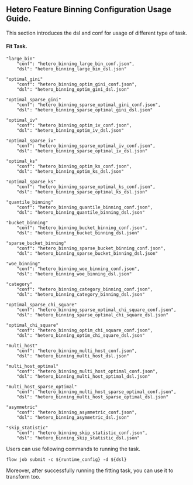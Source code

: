 ## Hetero Feature Binning Configuration Usage Guide.

This section introduces the dsl and conf for usage of different type of task.

#### Fit Task.

    "large_bin"
        "conf": "hetero_binning_large_bin_conf.json",
        "dsl": "hetero_binning_large_bin_dsl.json"
    
    "optimal_gini"
        "conf": "hetero_binning_optim_gini_conf.json",
        "dsl": "hetero_binning_optim_gini_dsl.json"
    
    "optimal_sparse_gini"
        "conf": "hetero_binning_sparse_optimal_gini_conf.json",
        "dsl": "hetero_binning_sparse_optimal_gini_dsl.json"
    
    "optimal_iv"
        "conf": "hetero_binning_optim_iv_conf.json",
        "dsl": "hetero_binning_optim_iv_dsl.json"
    
    "optimal_sparse_iv"
        "conf": "hetero_binning_sparse_optimal_iv_conf.json",
        "dsl": "hetero_binning_sparse_optimal_iv_dsl.json"
    
    "optimal_ks"
        "conf": "hetero_binning_optim_ks_conf.json",
        "dsl": "hetero_binning_optim_ks_dsl.json"
    
    "optimal_sparse_ks"
        "conf": "hetero_binning_sparse_optimal_ks_conf.json",
        "dsl": "hetero_binning_sparse_optimal_ks_dsl.json"
    
    "quantile_binning"
        "conf": "hetero_binning_quantile_binning_conf.json",
        "dsl": "hetero_binning_quantile_binning_dsl.json"
    
    "bucket_binning"
        "conf": "hetero_binning_bucket_binning_conf.json",
        "dsl": "hetero_binning_bucket_binning_dsl.json"
    
    "sparse_bucket_binning"
        "conf": "hetero_binning_sparse_bucket_binning_conf.json",
        "dsl": "hetero_binning_sparse_bucket_binning_dsl.json"
    
    "woe_binning"
        "conf": "hetero_binning_woe_binning_conf.json",
        "dsl": "hetero_binning_woe_binning_dsl.json"
    
    "category"
        "conf": "hetero_binning_category_binning_conf.json",
        "dsl": "hetero_binning_category_binning_dsl.json"
    
    "optimal_sparse_chi_square"
        "conf": "hetero_binning_sparse_optimal_chi_square_conf.json",
        "dsl": "hetero_binning_sparse_optimal_chi_square_dsl.json"
    
    "optimal_chi_square"
        "conf": "hetero_binning_optim_chi_square_conf.json",
        "dsl": "hetero_binning_optim_chi_square_dsl.json"
    
    "multi_host"
        "conf": "hetero_binning_multi_host_conf.json",
        "dsl": "hetero_binning_multi_host_dsl.json"
    
    "multi_host_optimal"
        "conf": "hetero_binning_multi_host_optimal_conf.json",
        "dsl": "hetero_binning_multi_host_optimal_dsl.json"
    
    "multi_host_sparse_optimal"
        "conf": "hetero_binning_multi_host_sparse_optimal_conf.json",
        "dsl": "hetero_binning_multi_host_sparse_optimal_dsl.json"
    
    "asymmetric"
        "conf": "hetero_binning_asymmetric_conf.json",
        "dsl": "hetero_binning_asymmetric_dsl.json"
    
    "skip_statistic"
        "conf": "hetero_binning_skip_statistic_conf.json",
        "dsl": "hetero_binning_skip_statistic_dsl.json"


Users can use following commands to running the task.
    
    flow job submit -c ${runtime_config} -d ${dsl}

Moreover, after successfully running the fitting task, you can use it to transform too.